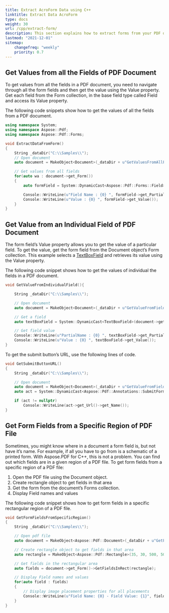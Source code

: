 ```yaml
---
title: Extract AcroForm Data using C++
linktitle: Extract Data AcroForm
type: docs
weight: 30
url: /cpp/extract-form/
description: This section explains how to extract forms from your PDF document with Aspose.PDF for C++.
lastmod: "2021-12-01"
sitemap:
    changefreq: "weekly"
    priority: 0.7
---
```


## Get Values from all the Fields of PDF Document

To get values from all the fields in a PDF document, you need to navigate through all the form fields and then get the value using the Value property. Get each field from the Form collection, in the base field type called Field and access its Value property.

The following code snippets show how to get the values of all the fields from a PDF document.

```cpp
using namespace System;
using namespace Aspose::Pdf;
using namespace Aspose::Pdf::Forms;

void ExtractDataFromForm()
{
    String _dataDir("C:\\Samples\\");
    // Open document
    auto document = MakeObject<Document>(_dataDir + u"GetValuesFromAllFields.pdf");

    // Get values from all fields
    for(auto wa : document->get_Form())
    {
        auto formField = System::DynamicCast<Aspose::Pdf::Forms::Field>(wa);

        Console::WriteLine(u"Field Name : {0} ", formField->get_PartialName());
        Console::WriteLine(u"Value : {0} ", formField->get_Value());
    }
}
```

## Get Value from an Individual Field of PDF Document

The form field’s Value property allows you to get the value of a particular field. To get the value, get the form field from the Document object’s Form collection. This example selects a [TextBoxField](https://apireference.aspose.com/pdf/cpp/class/aspose.pdf.forms.text_box_field) and retrieves its value using the Value property.

The following code snippet shows how to get the values of individual the fields in a PDF document.

```cpp
void GetValueFromIndividualField(){

    String _dataDir("C:\\Samples\\");

    // Open document
    auto document = MakeObject<Document>(_dataDir + u"GetValueFromField.pdf");

    // Get a field
    auto textBoxField = System::DynamicCast<TextBoxField>(document->get_Form()->idx_get(u"textbox1"));

    // Get field value
    Console::WriteLine(u"PartialName : {0} ", textBoxField->get_PartialName());
    Console::WriteLine(u"Value : {0} ", textBoxField->get_Value());
}
```

To get the submit button’s URL, use the following lines of code.

```cpp
void GetSubmitButtonURL()
{
    String _dataDir("C:\\Samples\\");

    // Open document
    auto document = MakeObject<Document>(_dataDir + u"GetValueFromField.pdf");
    auto act = System::DynamicCast<Aspose::Pdf::Annotations::SubmitFormAction>(document->get_Form()->idx_get(1)->get_OnActivated());

    if (act != nullptr)
        Console::WriteLine(act->get_Url()->get_Name());
}
```

## Get Form Fields from a Specific Region of PDF File

Sometimes, you might know where in a document a form field is, but not have it’s name. For example, if all you have to go from is a schematic of a printed form. With Aspose.PDF for C++, this is not a problem. You can find out which fields are in a given region of a PDF file. To get form fields from a specific region of a PDF file:

1. Open the PDF file using the Document object.
1. Create rectangle object to get fields in that area
1. Get the form from the document’s Forms collection.
1. Display Field names and values

The following code snippet shows how to get form fields in a specific rectangular region of a PDF file.

```cpp
void GetFormFieldsFromSpecificRegion()
{
    String _dataDir("C:\\Samples\\");

    // Open pdf file
    auto document = MakeObject<Aspose::Pdf::Document>(_dataDir + u"GetFieldsFromRegion.pdf");

    // Create rectangle object to get fields in that area
    auto rectangle = MakeObject<Aspose::Pdf::Rectangle>(35, 30, 500, 500);

    // Get fields in the rectangular area
    auto fields = document->get_Form()->GetFieldsInRect(rectangle);

    // Display Field names and values
    for(auto field : fields)
    {
        // Display image placement properties for all placements
        Console::WriteLine(u"Field Name: {0} - Field Value: {1}", field->get_FullName(), field->get_Value());
    }
}
```